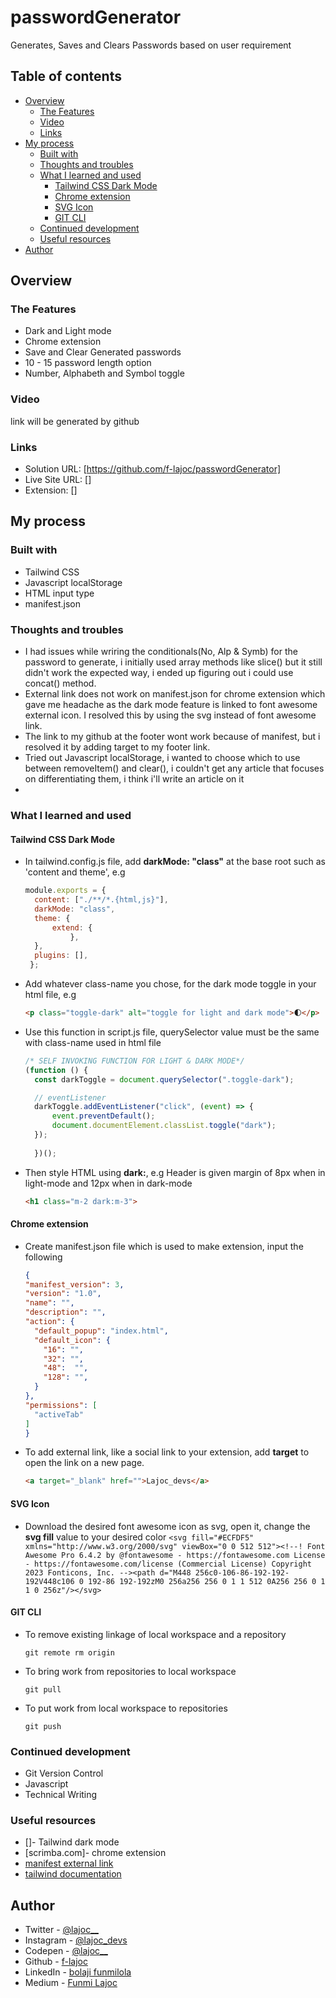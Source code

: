 # passwordGenerator
Generates, Saves and Clears Passwords based on user requirement 


## Table of contents
  - [Overview](#overview)
    - [The Features](#the-features)
    - [Video](#video)
    - [Links](#links)
  - [My process](#my-process)
    - [Built with](#built-with)
    - [Thoughts and troubles](#thoughts-and-troubles)
    - [What I learned and used](#what-i-learned-and-used)
      - [Tailwind CSS Dark Mode](#tailwind-css-dark-mode)
      - [Chrome extension](#chrome-extension)
      - [SVG Icon](#svg-icon)
      - [GIT CLI](#git-cli)
    - [Continued development](#continued-development)
    - [Useful resources](#useful-resources)
  - [Author](#author)

## Overview

### The Features

- Dark and Light mode
- Chrome extension
- Save and Clear Generated passwords
- 10 - 15 password length option
- Number, Alphabeth and Symbol toggle 

### Video 

link will be generated by github

### Links

- Solution URL: [https://github.com/f-lajoc/passwordGenerator] 
- Live Site URL: []
- Extension: []

## My process

### Built with
- Tailwind CSS
- Javascript localStorage
- HTML input type
- manifest.json

### Thoughts and troubles
- I had issues while wriring the conditionals(No, Alp & Symb) for the password to generate, i initially used array methods like slice() but it still didn't work the expected way, i ended up figuring out i could use concat() method.
- External link does not work on manifest.json for chrome extension which gave me headache as the dark mode feature is linked to font awesome external icon. I resolved this by using the svg instead of font awesome link.
- The link to my github at the footer wont work because of manifest, but i resolved it by adding target to my footer link.
- Tried out Javascript localStorage, i wanted to choose which to use between removeItem() and clear(), i couldn't get any article that focuses on differentiating them, i think i'll write an article on it
- 
### What I learned and used

#### Tailwind CSS Dark Mode
- In tailwind.config.js file, add **darkMode: "class"** at the base root such as 'content and theme', e.g
  ```js
  module.exports = {
	content: ["./**/*.{html,js}"],
	darkMode: "class",
	theme: {
		extend: {
			},
	},
	plugins: [],
   };
  ```

- Add whatever class-name you chose, for the dark mode toggle in your html file, e.g
  ```html
  <p class="toggle-dark" alt="toggle for light and dark mode">🌓</p>
  ```

- Use this function in script.js file, querySelector value must be the same with class-name used in html file
  ```js
  /* SELF INVOKING FUNCTION FOR LIGHT & DARK MODE*/
  (function () {
	const darkToggle = document.querySelector(".toggle-dark");

	// eventListener
	darkToggle.addEventListener("click", (event) => {
		event.preventDefault();
		document.documentElement.classList.toggle("dark");
	});
	
    })();
  ```
- Then style HTML using **dark:**, e.g Header is given margin of 8px when in light-mode and 12px when in dark-mode
  ```html
  <h1 class="m-2 dark:m-3">
  ```

#### Chrome extension
- Create manifest.json file which is used to make extension, input the following
  ```json
  {
  "manifest_version": 3,
  "version": "1.0",
  "name": "",
  "description": "",
  "action": {
    "default_popup": "index.html",
    "default_icon": {
      "16": "",
      "32": "",
      "48":  "",
      "128": "",
    }
  },
  "permissions": [
    "activeTab"
  ]
  }
  ```
- To add external link, like a social link to your extension, add **target** to open the link on a new page.
  ```html
  <a target="_blank" href="">Lajoc_devs</a>
  ```

#### SVG Icon
- Download the desired font awesome icon as svg, open it, change the **svg fill** value to your desired color
`<svg fill="#ECFDF5" xmlns="http://www.w3.org/2000/svg" viewBox="0 0 512 512"><!--! Font Awesome Pro 6.4.2 by @fontawesome - https://fontawesome.com License - https://fontawesome.com/license (Commercial License) Copyright 2023 Fonticons, Inc. --><path d="M448 256c0-106-86-192-192-192V448c106 0 192-86 192-192zM0 256a256 256 0 1 1 512 0A256 256 0 1 1 0 256z"/></svg>
`

#### GIT CLI
- To remove existing linkage of local workspace and a repository
  ```
  git remote rm origin
  ```
- To bring work from repositories to local workspace
  ```
  git pull
  ```
- To put work from local workspace to repositories
  ```
  git push
  ``` 
### Continued development

- Git Version Control
- Javascript
- Technical Writing
### Useful resources
- []- Tailwind dark mode
- [scrimba.com]- chrome extension
- [manifest external link](https://groups.google.com/a/chromium.org/g/chromium-apps/c/bkSOQKYMUmw?pli=1)
- [tailwind documentation](https://v2.tailwindcss.com/docs)

## Author
- Twitter - [@lajoc__](https://www.twitter.com/lajoc__)
- Instagram - [@lajoc_devs](https://www.instagram.com/lajoc_devs)
- Codepen - [@lajoc__](https://codepen.io/lajoc__/pen/bGvYWjR)
- Github - [f-lajoc ](https://github.com/f-lajoc)
- LinkedIn - [bolaji funmilola](https://www.linkedin.com/in/funmilola-b-b4044b13b)
- Medium - [Funmi Lajoc](https://medium.com/@lajoc_)
